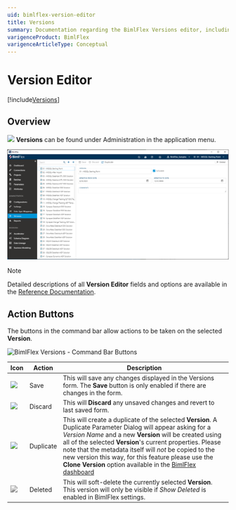 ```yaml
---
uid: bimlflex-version-editor
title: Versions
summary: Documentation regarding the BimlFlex Versions editor, including editor fields, action buttons, field descriptions, setting options, and overrides.
varigenceProduct: BimlFlex
varigenceArticleType: Conceptual
---
```

# Version Editor

[!include[Versions](../concepts/_incl-header-version.md)]

## Overview

<img class="icon-inline" src="images/svg-icons/versions.svg" /> **Versions** can be found under Administration in the application menu.

![BimlFlex Versions Editor - Overview](images/bfx-versions-editor-overview.png "BimlFlex Versions Editor - Overview")

> [!NOTE]
> Detailed descriptions of all **Version Editor** fields and options are available in the [Reference Documentation](xref:bimlflex-app-reference-documentation-Connections).

## Action Buttons

The buttons in the command bar allow actions to be taken on the selected **Version**.

![BimlFlex Versions - Command Bar Buttons](images/bfx-versions-command-bar.png "BimlFlex Versions - Command Bar Buttons")

| Icon | Action | Description |
| ---- | ------ | ----------- |
| <div class="icon-col m-5"><img src="images/svg-icons/save.svg" /></div> | Save | This will save any changes displayed in the Versions form.  The **Save** button is only enabled if there are changes in the form. |
| <div class="icon-col m-5"><img src="images/svg-icons/discard.svg" /></div> | Discard | This will **Discard** any unsaved changes and revert to last saved form. |
| <div class="icon-col m-5"><img src="images/svg-icons/duplicate-objects.svg" /></div> | Duplicate | This will create a duplicate of the selected **Version**.  A Duplicate Parameter Dialog will appear asking for a *Version Name* and a new **Version** will be created using all of the selected **Version**'s current properties. Please note that the metadata itself will *not* be copied to the new version this way, for this feature please use the **Clone Version** option available in the [BimlFlex dashboard](xref:bimlflex-dashboard) |
| <div class="icon-col m-5"><img style="filter: brightness(100%) contrast(95%) grayscale(100%);" src="images/bimlflex-app-action-switch.png" /></div> | Deleted | This will soft-delete the currently selected **Version**. This version will only be visible if *Show Deleted* is enabled in BimlFlex settings. |
